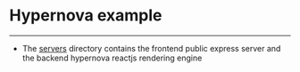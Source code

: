 # Hypernova example
-------------------

- The [servers](./servers) directory contains the frontend public express server
  and the backend hypernova reactjs rendering engine
